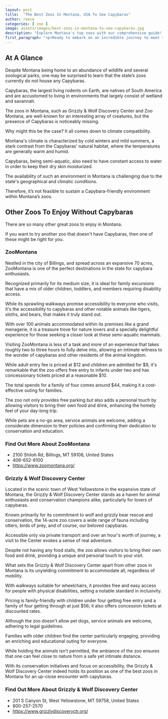 ```yaml
---
layout: post
title:  "The Best Zoos In Montana, USA To See Capybaras"
author: reece
categories: [ zoo ]
image: assets/images/best-zoos-in-montana-to-see-capybaras.jpg
description: "Explore Montana's top zoos with our comprehensive guide! Discover where to find the best viewings of Capybaras, the world's largest rodent, and immerse yourself in their fascinating behaviors and habitats."
first_paragraph: "<p>Ready to embark on an incredible journey to meet the friendly and intriguing creatures known as Capybaras? Nestled in the stunning landscapes of Montana, an array of zoos offer displays of this captivating animal, the world's largest rodent native to South America.</p><p>From Bozeman to Billings, these zoos offer a golden opportunity for animal enthusiasts and curious voyagers alike to observe these "master swimmers" in their unique habitats.</p><p>So grab your adventure hats, binoculars, and get ready to peep into the world of Capybaras.</p><p>Our blog will guide you to the best zoos in Montana that offer a close-up look at these gentle giants.</p><p>Prepare to get captivated by the charm of the Capybara!</p>"
---
```


<div class="overview" markdown="1"> 

## At A Glance 

Despite Montana being home to an abundance of wildlife and several zoological parks, one may be surprised to learn that the state’s zoos currently do not house any Capybaras. 

Capybaras, the largest living rodents on Earth, are natives of South America and are accustomed to living in environments that largely consist of wetland and savannah. 

The zoos in Montana, such as Grizzly & Wolf Discovery Center and Zoo Montana, are well-known for an interesting array of creatures, but the presence of Capybaras is noticeably missing.

Why might this be the case? It all comes down to climate compatibility. 

Montana's climate is characterized by cold winters and mild summers, a stark contrast from the Capybaras' natural habitat, where the temperatures are generally warm and humid. 

Capybaras, being semi-aquatic, also need to have constant access to water in order to keep their dry skin moisturized. 

The availability of such an environment in Montana is challenging due to the state's geographical and climatic conditions. 

Therefore, it’s not feasible to sustain a Capybara-friendly environment within Montana’s zoos.

</div>



## Other Zoos To Enjoy Without Capybaras

There are so many other great zoos to enjoy in Montana. 

If you want to try another zoo that doesn't have Capybaras, then one of these might be right for you.

### ZooMontana

Nestled in the city of Billings, and spread across an expansive 70 acres, ZooMontana is one of the perfect destinations in the state for capybara enthusiasts. 

Recognized primarily for its medium size, it is ideal for family excursions that have a mix of older children, toddlers, and members requiring disability access. 

While its sprawling walkways promise accessibility to everyone who visits, it's the accessibility to capybaras and other notable animals like tigers, sloths, and bears, that makes it truly stand out. 

With over 100 animals accommodated within its premises like a grand menagerie, it is a treasure trove for nature lovers and a specially delightful experience for those seeking a closer look at these semi-aquatic mammals.

Visiting ZooMontana is less of a task and more of an experience that takes roughly two to three hours to fully delve into, allowing an intimate witness to the wonder of capybaras and other residents of the animal kingdom. 

While adult entry fee is priced at $12 and children are admitted for $9, it's remarkable that the zoo offers free entry to infants under two and has concessionary tickets priced at a reasonable $10. 

The total spends for a family of four comes around $44, making it a cost-effective outing for families. 

The zoo not only provides free parking but also adds a personal touch by allowing visitors to bring their own food and drink, enhancing the homely feel of your day-long trip. 

While pets are a no-go area, service animals are welcome, adding a considerate dimension to their policies and confirming their dedication to conservation and education.

<div class="find-out-more" markdown="1">

### Find Out More About ZooMontana

- 2100 Shiloh Rd, Billings, MT 59106, United States
- 406-652-8100
- https://www.zoomontana.org/


</div>




### Grizzly & Wolf Discovery Center

Located in the scenic town of West Yellowstone in the expansive state of Montana, the Grizzly & Wolf Discovery Center stands as a haven for animal enthusiasts and conservation champions alike, particularly for lovers of capybaras. 

Known primarily for its commitment to wolf and grizzly bear rescue and conservation, the 14-acre zoo covers a wide range of fauna including otters, birds of prey, and of course, our beloved capybaras. 

Accessible only via private transport and over an hour's worth of journey, a visit to the Center evokes a sense of real adventure. 

Despite not having any food stalls, the zoo allows visitors to bring their own food and drink, providing a unique and personal touch to your visit. 



What sets the Grizzly & Wolf Discovery Center apart from other zoos in Montana is its unyielding commitment to accommodate all, regardless of mobility. 

With walkways suitable for wheelchairs, it provides free and easy access for people with physical disabilities, setting a notable standard in inclusivity. 

Pricing is family-friendly with children under four getting free entry and a family of four getting through at just $56; it also offers concession tickets at discounted rates. 

Although the zoo doesn't allow pet dogs, service animals are welcome, adhering to legal guidelines. 

Families with older children find the center particularly engaging, providing an enriching and educational outing for everyone. 

While holding the animals isn't permitted, the ambiance of the zoo ensures that one can feel close to nature from a safe yet intimate distance. 

With its conservation initiatives and focus on accessibility, the Grizzly & Wolf Discovery Center indeed holds its position as one of the best zoos in Montana for an up-close encounter with capybaras.

<div class="find-out-more" markdown="1">

### Find Out More About Grizzly & Wolf Discovery Center

- 201 S Canyon St, West Yellowstone, MT 59758, United States
- 800-257-2570
- https://www.grizzlydiscoveryctr.org/


</div>



